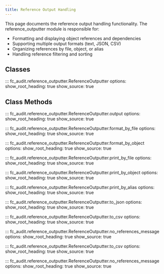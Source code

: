 ```yaml
---
title: Reference Output Handling
---
```


This page documents the reference output handling functionality. The reference_outputter module is responsible for:

- Formatting and displaying object references and dependencies
- Supporting multiple output formats (text, JSON, CSV)
- Organizing references by file, object, or alias
- Handling reference filtering and sorting

## Classes

::: fc_audit.reference_outputter.ReferenceOutputter
    options:
      show_root_heading: true
      show_source: true

## Class Methods

::: fc_audit.reference_outputter.ReferenceOutputter.output
    options:
      show_root_heading: true
      show_source: true

::: fc_audit.reference_outputter.ReferenceOutputter.format_by_file
    options:
      show_root_heading: true
      show_source: true

::: fc_audit.reference_outputter.ReferenceOutputter.format_by_object
    options:
      show_root_heading: true
      show_source: true

::: fc_audit.reference_outputter.ReferenceOutputter.print_by_file
    options:
      show_root_heading: true
      show_source: true

::: fc_audit.reference_outputter.ReferenceOutputter.print_by_object
    options:
      show_root_heading: true
      show_source: true

::: fc_audit.reference_outputter.ReferenceOutputter.print_by_alias
    options:
      show_root_heading: true
      show_source: true

::: fc_audit.reference_outputter.ReferenceOutputter.to_json
    options:
      show_root_heading: true
      show_source: true

::: fc_audit.reference_outputter.ReferenceOutputter.to_csv
    options:
      show_root_heading: true
      show_source: true

::: fc_audit.reference_outputter.ReferenceOutputter.no_references_message
    options:
      show_root_heading: true
      show_source: true

::: fc_audit.reference_outputter.ReferenceOutputter.to_csv
    options:
      show_root_heading: true
      show_source: true

::: fc_audit.reference_outputter.ReferenceOutputter.no_references_message
    options:
      show_root_heading: true
      show_source: true
